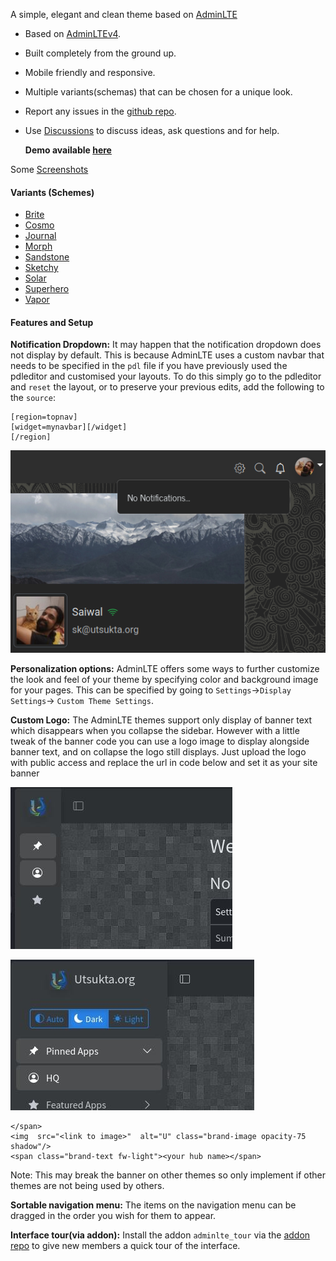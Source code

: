 A simple, elegant and clean theme based on [AdminLTE](https://adminlte.io/)

- Based on [AdminLTEv4](https://adminlte.io/).
- Built completely from the ground up.
- Mobile friendly and responsive.
- Multiple variants(schemas) that can be chosen for a unique look.
- Report any issues in the [github repo](https://github.com/saiwal/hubzilla-themes).
- Use [Discussions](https://github.com/saiwal/Utsukta-hub-themes/discussions) to discuss ideas, ask questions and for help.

  **Demo available [here](https://utsukta.org/channel/utsukta-themes)**

Some [Screenshots](/adminlte/screenshots/screenshots.md)

#### Variants (Schemes)

- [Brite](https://utsukta.org/page/utsukta-themes/adminlte-brite)
- [Cosmo](https://utsukta.org/page/utsukta-themes/adminlte-cosmo/)
- [Journal](https://utsukta.org/page/utsukta-themes/adminlte-journal/)
- [Morph](https://utsukta.org/page/utsukta-themes/adminlte-morph)
- [Sandstone](https://utsukta.org/page/utsukta-themes/adminlte-sandstone/)
- [Sketchy](https://utsukta.org/page/utsukta-themes/adminlte-sketchy/)
- [Solar](https://utsukta.org/page/utsukta-themes/adminlte-solar/)
- [Superhero](https://utsukta.org/page/utsukta-themes/adminlte-superhero/)
- [Vapor](https://utsukta.org/page/utsukta-themes/adminlte-vapor/)

#### Features and Setup

**Notification Dropdown:** It may happen that the notification dropdown does not display by default. This is because AdminLTE uses a custom navbar that needs to be specified in the `pdl` file if you have previously used the pdleditor and customised your layouts. To do this simply go to the pdleditor and `reset` the layout, or to preserve your previous edits, add the following to the `source`:

```
[region=topnav]
[widget=mynavbar][/widget]
[/region]
```


![Notification dropdown menu](README/%20notification-dropdown.png)

**Personalization options:** AdminLTE offers some ways to further customize the look and feel of your theme by specifying color and background image for your pages. This can be specified by going to `Settings`->`Display Settings`-> `Custom Theme Settings`. 

**Custom Logo:** The AdminLTE themes support only display of banner text which disappears when you collapse the sidebar. However with a little tweak of the banner code you can use a logo image to display alongside banner text, and on collapse the logo still displays.
Just upload the logo with public access and replace the url in code below and set it as your site banner

![logo-collapsed](README/%20logo-collapsed.png)

![logo-expand](README/%20logo-expand.png)
```
</span>
<img  src="<link to image>"  alt="U" class="brand-image opacity-75 shadow"/> 
<span class="brand-text fw-light"><your hub name></span>
```

Note: This may break the banner on other themes so only implement if other themes are not being used by others. 

**Sortable navigation menu:** The items on the navigation menu can be dragged in the order you wish for them to appear.

**Interface tour(via addon):** Install the addon `adminlte_tour` via the [addon repo](https://github.com/saiwal/utsukta-hub-addons) to give new members a quick tour of the interface.
